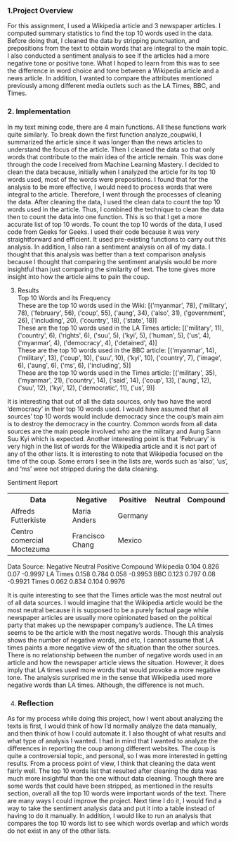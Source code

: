  <h3>1.Project Overview</h3>
For this assignment, I used a Wikipedia article and 3 newspaper articles. I computed summary statistics to find the top 10 words used in the data. Before doing that, I cleaned the data by stripping punctuation, and prepositions from the text to obtain words that are integral to the main topic. I also conducted a sentiment analysis to see if the articles had a more negative tone or positive tone. What I hoped to learn from this was to see the difference in word choice and tone between a Wikipedia article and a news article. In addition, I wanted to compare the attributes mentioned previously among different media outlets such as the LA Times, BBC, and Times.


<h3>2. Implementation</h3>
In my text mining code, there are 4 main functions. All these functions work quite similarly. To break down the first function analyze_coupwiki, I summarized the article since it was longer than the news articles to understand the focus of the article. Then I cleaned the data so that only words that contribute to the main idea of the article remain. This was done through the code I received from Machine Learning Mastery. I decided to clean the data because, initially when I analyzed the article for its top 10 words used, most of the words were prepositions. I found that for the analysis to be more effective, I would need to process words that were integral to the article. Therefore, I went through the processes of cleaning the data. After cleaning the data, I used the clean data to count the top 10 words used in the article. Thus, I combined the technique to clean the data then to count the data into one function. This is so that I get a more accurate list of top 10 words. To count the top 10 words of the data, I used code from Geeks for Geeks. I used their code because it was very straightforward and efficient. It used pre-existing functions to carry out this analysis. 
In addition, I also ran a sentiment analysis on all of my data. I thought that this analysis was better than a text comparison analysis because I thought that comparing the sentiment analysis would be more insightful than just comparing the similarity of text. The tone gives more insight into how the article aims to pain the coup. 

3. Results </br>
Top 10 Words and its Frequency </br>
These are the top 10 words used in the Wiki: [('myanmar', 78), ('military', 78), ('february', 56), ('coup', 55), ('aung', 34), ('also', 31), ('government', 26), ('including', 20), ('country', 18), ('state', 18)]</br>
These are the top 10 words used in the LA Times article: [('military', 11), ('country', 6), ('rights', 6), ('suu', 5), ('kyi', 5), ('human', 5), ('us', 4), ('myanmar', 4), ('democracy', 4), ('detained', 4)]</br>
These are the top 10 words used in the BBC article: [('myanmar', 14), ('military', 13), ('coup', 10), ('suu', 10), ('kyi', 10), ('country', 7), ('image', 6), ('aung', 6), ('ms', 6), ('including', 5)]</br>
These are the top 10 words used in the Times article: [('military', 35), ('myanmar', 21), ('country', 14), ('said', 14), ('coup', 13), ('aung', 12), ('suu', 12), ('kyi', 12), ('democratic', 11), ('us', 9)]</br>

It is interesting that out of all the data sources, only two have the word ‘democracy’ in their top 10 words used. I would have assumed that all sources’ top 10 words would include democracy since the coup’s main aim is to destroy the democracy in the country. Common words from all data sources are the main people involved who are the military and Aung Sann Suu Kyi which is expected. Another interesting point is that ‘February’ is very high in the list of words for the Wikipedia article and it is not part of any of the other lists. It is interesting to note that Wikipedia focused on the time of the coup. Some errors I see in the lists are, words such as ‘also’, ‘us’, and ‘ms’ were not stripped during the data cleaning.</br>

Sentiment Report
<table>
  <tr>
    <th>Data</th>
    <th>Negative</th>
    <th>Positive</th>
    <th>Neutral</th>
    <th>Compound</th>
  </tr>
  <tr>
    <td>Alfreds Futterkiste</td>
    <td>Maria Anders</td>
    <td>Germany</td>
  </tr>
  <tr>
    <td>Centro comercial Moctezuma</td>
    <td>Francisco Chang</td>
    <td>Mexico</td>
  </tr>
</table>
Data Source:
Negative
Neutral
Positive
Compound
Wikipedia 
0.104
0.826
0.07
-0.9997
LA Times
0.158
0.784
0.058
-0.9953
BBC
0.123
0.797
0.08
-0.9921
Times
0.062
0.834
0.104
0.9976

 
It is quite interesting to see that the Times article was the most neutral out of all data sources. I would imagine that the Wikipedia article would be the most neutral because it is supposed to be a purely factual page while newspaper articles are usually more opinionated based on the political party that makes up the newspaper company’s audience. The LA times seems to be the article with the most negative words. Though this analysis shows the number of negative words, and etc, I cannot assume that LA times paints a more negative view of the situation than the other sources. There is no relationship between the number of negative words used in an article and how the newspaper article views the situation. However, it does imply that LA times used more words that would provoke a more negative tone. The analysis surprised me in the sense that Wikipedia used more negative words than LA times. Although, the difference is not much.</br>


4. <h3>Reflection</h3>
As for my process while doing this project, how I went about analyzing the texts is first, I would think of how I’d normally analyze the data manually, and then think of how I could automate it. I also thought of what results and what type of analysis I wanted. I had in mind that I wanted to analyze the differences in reporting the coup among different websites. The coup is quite a controversial topic, and personal, so I was more interested in getting results. From a process point of view, I think that cleaning the data went fairly well. The top 10 words list that resulted after cleaning the data was much more insightful than the one without data cleaning. Though there are some words that could have been stripped, as mentioned in the results section, overall all the top 10 words were important words of the text. There are many ways I could improve the project. Next time I do it, I would find a way to take the sentiment analysis data and put it into a table instead of having to do it manually. In addition, I would like to run an analysis that compares the top 10 words list to see which words overlap and which words do not exist in any of the other lists.
 

